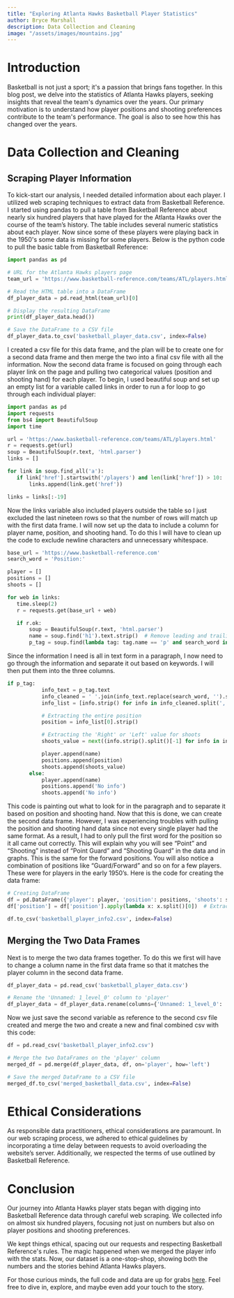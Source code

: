 ```yaml
---
title: "Exploring Atlanta Hawks Basketball Player Statistics"
author: Bryce Marshall
description: Data Collection and Cleaning  
image: "/assets/images/mountains.jpg"
---
```


# Introduction

Basketball is not just a sport; it's a passion that brings fans together. In this blog post, we delve into the statistics of Atlanta Hawks players, seeking insights that reveal the team's dynamics over the years. Our primary motivation is to understand how player positions and shooting preferences contribute to the team's performance. The goal is also to see how this has changed over the years.

# Data Collection and Cleaning

## Scraping Player Information

To kick-start our analysis, I needed detailed information about each player. I utilized web scraping techniques to extract data from Basketball Reference. I started using pandas to pull a table from Basketball Reference about nearly six hundred players that have played for the Atlanta Hawks over the course of the team’s history. The table includes several numeric statistics about each player. Now since some of these players were playing back in the 1950's some data is missing for some players. Below is the python code to pull the basic table from Basketball Reference:

```python
import pandas as pd

# URL for the Atlanta Hawks players page
team_url = 'https://www.basketball-reference.com/teams/ATL/players.html'

# Read the HTML table into a DataFrame
df_player_data = pd.read_html(team_url)[0]

# Display the resulting DataFrame
print(df_player_data.head())

# Save the DataFrame to a CSV file
df_player_data.to_csv('basketball_player_data.csv', index=False)

```
I created a csv file for this data frame, and the plan will be to create one for a second data frame and then merge the two into a final csv file with all the information. Now the second data frame is focused on going through each player link on the page and pulling two categorical values (position and shooting hand) for each player. To begin, I used beautiful soup and set up an empty list for a variable called links in order to run a for loop to go through each individual player:

```python
import pandas as pd
import requests
from bs4 import BeautifulSoup
import time

url = 'https://www.basketball-reference.com/teams/ATL/players.html'
r = requests.get(url)
soup = BeautifulSoup(r.text, 'html.parser')
links = []

for link in soup.find_all('a'):
   if link['href'].startswith('/players') and len(link['href']) > 10:
       links.append(link.get('href'))

links = links[:-19]

```
Now the links variable also included players outside the table so I just excluded the last nineteen rows so that the number of rows will match up with the first data frame. I will now set up the data to include a column for player name, position, and shooting hand. To do this I will have to clean up the code to exclude newline characters and unnecessary whitespace.

```python
base_url = 'https://www.basketball-reference.com'
search_word = 'Position:'

player = []
positions = []
shoots = []

for web in links:
   time.sleep(2)
   r = requests.get(base_url + web)

   if r.ok:
       soup = BeautifulSoup(r.text, 'html.parser')
       name = soup.find('h1').text.strip()  # Remove leading and trailing whitespaces, including '\n'
       p_tag = soup.find(lambda tag: tag.name == 'p' and search_word in tag.text)

```
Since the information I need is all in text form in a paragraph, I now need to go through the information and separate it out based on keywords. I will then put them into the three columns.

```python
if p_tag:
           info_text = p_tag.text
           info_cleaned = ' '.join(info_text.replace(search_word, '').split())  # Remove newline characters
           info_list = [info.strip() for info in info_cleaned.split(',')]

           # Extracting the entire position
           position = info_list[0].strip()

           # Extracting the 'Right' or 'Left' value for shoots
           shoots_value = next((info.strip().split()[-1] for info in info_list if 'Shoots' in info), 'No info')

           player.append(name)
           positions.append(position)
           shoots.append(shoots_value)
       else:
           player.append(name)
           positions.append('No info')
           shoots.append('No info')

```
This code is painting out what to look for in the paragraph and to separate it based on position and shooting hand. Now that this is done, we can create the second data frame. However, I was experiencing troubles with pulling the position and shooting hand data since not every single player had the same format. As a result, I had to only pull the first word for the position so it all came out correctly. This will explain why you will see “Point” and “Shooting” instead of “Point Guard” and “Shooting Guard” in the data and in graphs. This is the same for the forward positions. You will also notice a combination of positions like “Guard/Forward” and so on for a few players. These were for players in the early 1950’s. Here is the code for creating the data frame:

```python
# Creating DataFrame
df = pd.DataFrame({'player': player, 'position': positions, 'shoots': shoots})
df['position'] = df['position'].apply(lambda x: x.split()[0])  # Extract only the first word from the position column

df.to_csv('basketball_player_info2.csv', index=False)

```

## Merging the Two Data Frames

Next is to merge the two data frames together. To do this we first will have to change a column name in the first data frame so that it matches the player column in the second data frame. 

```python
df_player_data = pd.read_csv('basketball_player_data.csv')

# Rename the 'Unnamed: 1_level_0' column to 'player'
df_player_data = df_player_data.rename(columns={'Unnamed: 1_level_0': 'player'})

```

Now we just save the second variable as reference to the second csv file created and merge the two and create a new and final combined csv with this code:

```python
df = pd.read_csv('basketball_player_info2.csv')

# Merge the two DataFrames on the 'player' column
merged_df = pd.merge(df_player_data, df, on='player', how='left')

# Save the merged DataFrame to a CSV file
merged_df.to_csv('merged_basketball_data.csv', index=False)
```

# Ethical Considerations

As responsible data practitioners, ethical considerations are paramount. In our web scraping process, we adhered to ethical guidelines by incorporating  a time delay between requests to avoid overloading the website’s server. Additionally, we respected the terms of use outlined by Basketball Reference.

# Conclusion 

Our journey into Atlanta Hawks player stats began with digging into Basketball Reference data through careful web scraping. We collected info on almost six hundred players, focusing not just on numbers but also on player positions and shooting preferences.

We kept things ethical, spacing out our requests and respecting Basketball Reference's rules. The magic happened when we merged the player info with the stats. Now, our dataset is a one-stop-shop, showing both the numbers and the stories behind Atlanta Hawks players.

For those curious minds, the full code and data are up for grabs [here](https://github.com/bryce11m/semester-project). Feel free to dive in, explore, and maybe even add your touch to the story.


